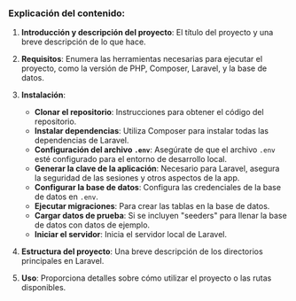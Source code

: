 ### Explicación del contenido:
 
1. **Introducción y descripción del proyecto**: El título del proyecto y una breve descripción de lo que hace.
 
2. **Requisitos**: Enumera las herramientas necesarias para ejecutar el proyecto, como la versión de PHP, Composer, Laravel, y la base de datos.
 
3. **Instalación**:
   - **Clonar el repositorio**: Instrucciones para obtener el código del repositorio.
   - **Instalar dependencias**: Utiliza Composer para instalar todas las dependencias de Laravel.
   - **Configuración del archivo `.env`**: Asegúrate de que el archivo `.env` esté configurado para el entorno de desarrollo local.
   - **Generar la clave de la aplicación**: Necesario para Laravel, asegura la seguridad de las sesiones y otros aspectos de la app.
   - **Configurar la base de datos**: Configura las credenciales de la base de datos en `.env`.
   - **Ejecutar migraciones**: Para crear las tablas en la base de datos.
   - **Cargar datos de prueba**: Si se incluyen "seeders" para llenar la base de datos con datos de ejemplo.
   - **Iniciar el servidor**: Inicia el servidor local de Laravel.
 
4. **Estructura del proyecto**: Una breve descripción de los directorios principales en Laravel.
 
5. **Uso**: Proporciona detalles sobre cómo utilizar el proyecto o las rutas disponibles.
 
 
 
 
